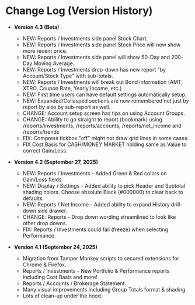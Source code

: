 # Change Log (Version History)

* **Version 4.3 (Beta)**
     - NEW: Reports / Investments side panel Stock Chart.
     - NEW: Reports / Investments side panel Stock Price will now show more recent price.
     - NEW: Reports / Investments side panel will show 50-Day and 200-Day Moving Average.     
     - NEW: Reports / Investments drop-down has new report "by Account/Stock Type" with sub-totals.
     - NEW: Reports / Investments will break out Bond information (AMT, XTRO, Coupon Rate, Yearly Income, etc.)
     - NEW: First time users can have default settings automatically setup.
     - NEW: Expanded/Collasped sections are now remembered not just by report by also by sub-report as well.
     - CHANGE: Account setup screen has tips on using Account Groups.
     - CHANGE: Ability to go straight to report (bookmark) using /reports/investments, /reports/accounts, /reports/net_income and /reports/trends
     - FIX: Compress tickbox "off" might not draw grid lines in some cases.
     - FIX Cost Basis for CASH/MONEY MARKET holding same as Value to correct Gain/Loss.
       

* **Version 4.2 (September 27, 2025)**
     - NEW: Reports / Investments - Added Green & Red colors on Gain/Loss fields.
     - NEW: Display / Settings - Added ability to pick Header and Subtotal shading colors.  Choose absolute Black (#000000) to clear back to defaults.
     - NEW: Reports / Net Income - Added ability to expand History drill-down side drawer.
     - CHANGE: Reports - Drop down wording streamlined to look like other drop downs.
     - FIX: Reports / Investments could fail (freeze) when selecting Performance.
     
 
* **Version 4.1 (September 24, 2025)**
     - Migration from Tamper Monkey scripts to secured extensions for Chrome & Firefox.
     - Reports / Investments - New Portfolio & Performance reports including Cost Basis and more!
     - Reports / Accounts / Brokerage Statement.
     - Many visual improvements including Group Totals format & shading.
     - Lots of clean-up under the hood.
 
       
